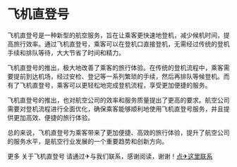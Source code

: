 # 飞机直登号

飞机直登号是一种新型的航空服务，旨在让乘客更快速地登机，减少候机时间，提高旅行效率。通过飞机直登号，乘客可以在登机口直接登机，无需经过传统的登机手续和排队等待，大大节省了时间和精力。

飞机直登号的推出，极大地改善了乘客的旅行体验。在传统的登机流程中，乘客需要提前到达机场，经过安检、登记等一系列繁琐的手续，然后再排队等候登机。而有了飞机直登号，乘客可以更轻松地完成登机流程，享受更加便捷的服务。

飞机直登号的推出，也对航空公司的效率和服务质量提出了更高的要求。航空公司需要对登机流程进行全面优化，确保乘客能够顺利地使用飞机直登号服务，并且提供更加高效、便捷的旅行体验。

总的来说，飞机直登号为乘客带来了更加便捷、高效的旅行体验，提升了航空公司的服务水平，是航空行业发展的一个重要趋势和创新方向。

更多 关于飞机直登号 请通过✈与我们联系，感谢阅读，谢谢！[点✈这里联系](https://ww.k02.cc)